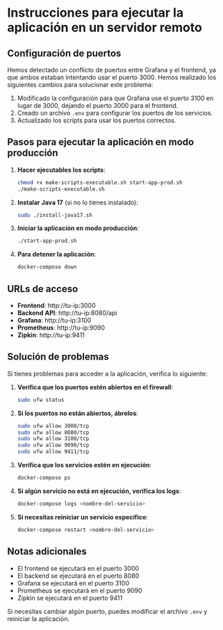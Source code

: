 # Instrucciones para ejecutar la aplicación en un servidor remoto

## Configuración de puertos

Hemos detectado un conflicto de puertos entre Grafana y el frontend, ya que ambos estaban intentando usar el puerto 3000. Hemos realizado los siguientes cambios para solucionar este problema:

1. Modificado la configuración para que Grafana use el puerto 3100 en lugar de 3000, dejando el puerto 3000 para el frontend.
2. Creado un archivo `.env` para configurar los puertos de los servicios.
3. Actualizado los scripts para usar los puertos correctos.

## Pasos para ejecutar la aplicación en modo producción

1. **Hacer ejecutables los scripts**:
   ```bash
   chmod +x make-scripts-executable.sh start-app-prod.sh
   ./make-scripts-executable.sh
   ```

2. **Instalar Java 17** (si no lo tienes instalado):
   ```bash
   sudo ./install-java17.sh
   ```

3. **Iniciar la aplicación en modo producción**:
   ```bash
   ./start-app-prod.sh
   ```

4. **Para detener la aplicación**:
   ```bash
   docker-compose down
   ```

## URLs de acceso

- **Frontend**: http://tu-ip:3000
- **Backend API**: http://tu-ip:8080/api
- **Grafana**: http://tu-ip:3100
- **Prometheus**: http://tu-ip:9090
- **Zipkin**: http://tu-ip:9411

## Solución de problemas

Si tienes problemas para acceder a la aplicación, verifica lo siguiente:

1. **Verifica que los puertos estén abiertos en el firewall**:
   ```bash
   sudo ufw status
   ```

2. **Si los puertos no están abiertos, ábrelos**:
   ```bash
   sudo ufw allow 3000/tcp
   sudo ufw allow 8080/tcp
   sudo ufw allow 3100/tcp
   sudo ufw allow 9090/tcp
   sudo ufw allow 9411/tcp
   ```

3. **Verifica que los servicios estén en ejecución**:
   ```bash
   docker-compose ps
   ```

4. **Si algún servicio no está en ejecución, verifica los logs**:
   ```bash
   docker-compose logs <nombre-del-servicio>
   ```

5. **Si necesitas reiniciar un servicio específico**:
   ```bash
   docker-compose restart <nombre-del-servicio>
   ```

## Notas adicionales

- El frontend se ejecutará en el puerto 3000
- El backend se ejecutará en el puerto 8080
- Grafana se ejecutará en el puerto 3100
- Prometheus se ejecutará en el puerto 9090
- Zipkin se ejecutará en el puerto 9411

Si necesitas cambiar algún puerto, puedes modificar el archivo `.env` y reiniciar la aplicación.
